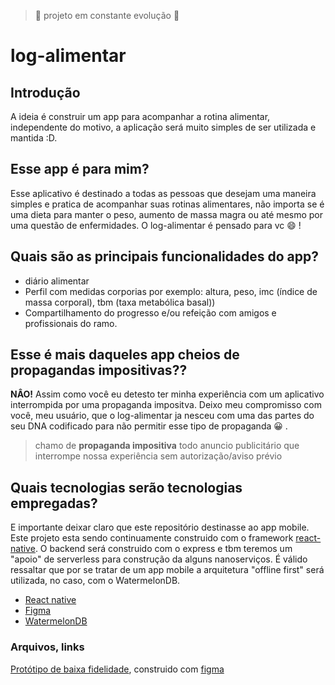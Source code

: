 > :construction: projeto em constante evolução :construction:

# log-alimentar

## Introdução 

A ideia é construir um app para acompanhar a rotina alimentar, independente do motivo, a aplicação será muito simples de ser utilizada e mantida :D. 

## Esse app é para mim?

Esse aplicativo é destinado a todas as pessoas que desejam uma maneira simples e pratica de acompanhar suas rotinas alimentares, não importa se é uma dieta para manter o peso, aumento de massa magra ou até mesmo por uma questão de enfermidades. O log-alimentar é pensado para vc :smile: !

## Quais são as principais funcionalidades do app?

- diário alimentar
- Perfil com medidas corporias por exemplo: altura, peso, imc (índice de massa corporal), tbm (taxa metabólica basal))
- Compartilhamento do progresso e/ou refeição com amigos e profissionais do ramo.

## Esse é mais daqueles app cheios de propagandas impositivas??

**NÂO!** Assim como você eu detesto ter minha experiência com um aplicativo interrompida por uma propaganda impositva. Deixo meu compromisso com você, meu usuário, que o log-alimentar ja nesceu com uma das partes do seu DNA codificado para não permitir esse tipo de propaganda :grinning: .

> chamo de **propaganda impositiva** todo anuncio publicitário que interrompe nossa experiência sem autorização/aviso prévio

## Quais tecnologias serão tecnologias empregadas?

E importante deixar claro que este repositório destinasse ao app mobile. Este projeto esta sendo continuamente construido com o framework [react-native](https://reactnative.dev/). O backend será construido com o express e tbm teremos um "apoio" de serverless para construção da alguns nanoserviços. É válido ressaltar que por se tratar de um app mobile a arquitetura "offline first" será utilizada, no caso, com o WatermelonDB.

- [React native](https://reactnative.dev/)
- [Figma](https://www.figma.com/file/A6iuXOr5drlR5ZqRuPXSxP/log_alimentar)
- [WatermelonDB](https://github.com/Nozbe/WatermelonDB)

### Arquivos, links

[Protótipo de baixa fidelidade](https://www.figma.com/file/A6iuXOr5drlR5ZqRuPXSxP/log_alimentar), construido com [figma](https://www.figma.com/)
